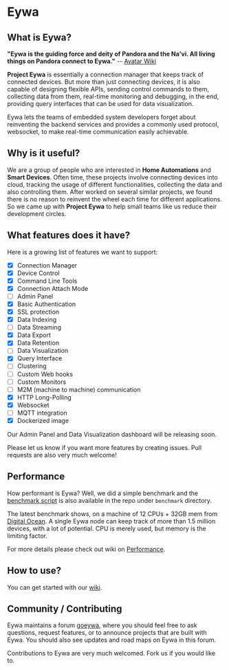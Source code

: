 Eywa
====


What is Eywa?
-------------

**"Eywa is the guiding force and deity of Pandora and the Na'vi. All living things on Pandora connect to Eywa."** -- [Avatar Wiki](http://james-camerons-avatar.wikia.com/wiki/Eywa)

**Project Eywa** is essentially a connection manager that keeps track of connected devices. But more than just connecting devices, it is also capable of designing flexible APIs, sending control commands to them, collecting data from them, real-time monitoring and debugging, in the end, providing query interfaces that can be used for data visualization.

Eywa lets the teams of embedded system developers forget about reinventing the backend services and provides a commonly used protocol, websocket, to make real-time communication easily achievable.

Why is it useful?
-----------------

We are a group of people who are interested in **Home Automations** and **Smart Devices**. Often time, these projects involve connecting devices into cloud, tracking the usage of different functionalities, collecting the data and also controlling them. After worked on several similar projects, we found there is no reason to reinvent the wheel each time for different applications. So we came up with **Project Eywa** to help small teams like us reduce their development circles.

What features does it have?
---------------------------

Here is a growing list of features we want to support:

- [x] Connection Manager
- [x] Device Control
- [x] Command Line Tools
- [x] Connection Attach Mode
- [ ] Admin Panel
- [x] Basic Authentication
- [x] SSL protection
- [x] Data Indexing
- [ ] Data Streaming
- [x] Data Export
- [x] Data Retention
- [ ] Data Visualization
- [x] Query Interface
- [ ] Clustering
- [ ] Custom Web hooks
- [ ] Custom Monitors
- [ ] M2M (machine to machine) communication
- [x] HTTP Long-Polling
- [x] Websocket
- [ ] MQTT integration
- [x] Dockerized image

Our Admin Panel and Data Visualization dashboard will be releasing soon.

Please let us know if you want more features by creating issues. Pull requests are also very much welcome!

Performance
-----------

How performant is Eywa? Well, we did a simple benchmark and the [benchmark script](https://github.com/xcodersun/eywa/blob/master/benchmark/benchmark.go) is also available in the repo under `benchmark` directory.

The latest benchmark shows, on a machine of 12 CPUs + 32GB mem from [Digital Ocean](https://www.digitalocean.com/). A single Eywa node can keep track of more than 1.5 million devices, with a lot of potential. CPU is merely used, but memory is the limiting factor.

For more details please check out wiki on [Performance](https://github.com/xcodersun/eywa/wiki/Performance).

How to use?
-----------

You can get started with our [wiki](https://github.com/xcodersun/eywa/wiki).


Community / Contributing
------------------------

Eywa maintains a forum [goeywa](https://groups.google.com/forum/#!forum/goeywa), where you should feel free to ask questions, request features, or to announce projects that are built with Eywa. You should also see updates and road maps on Eywa in this forum.

Contributions to Eywa are very much welcomed. Fork us if you would like to.
